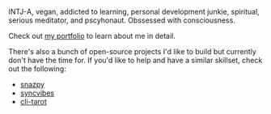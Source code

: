 INTJ-A, vegan, addicted to learning, personal development junkie, spiritual, serious meditator, and pscyhonaut. Obssessed with consciousness.

Check out [my portfolio](https://danieljs.tech) to learn about me in detail.

There's also a bunch of open-source projects I'd like to build but currently don't have the time for. If you'd like to help and have a similar skillset, check out the following:

* [snazpy](https://github.com/dspacejs/snazpy)
* [syncvibes](https://github.com/dspacejs/syncvibes)
* [cli-tarot](https://github.com/dspacejs/cli-tarot)
